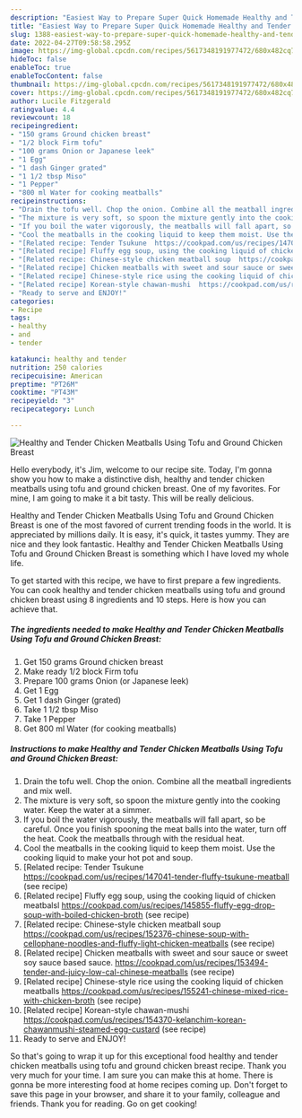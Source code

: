 ```yaml
---
description: "Easiest Way to Prepare Super Quick Homemade Healthy and Tender Chicken Meatballs Using Tofu and Ground Chicken Breast"
title: "Easiest Way to Prepare Super Quick Homemade Healthy and Tender Chicken Meatballs Using Tofu and Ground Chicken Breast"
slug: 1388-easiest-way-to-prepare-super-quick-homemade-healthy-and-tender-chicken-meatballs-using-tofu-and-ground-chicken-breast
date: 2022-04-27T09:58:58.295Z
image: https://img-global.cpcdn.com/recipes/5617348191977472/680x482cq70/healthy-and-tender-chicken-meatballs-using-tofu-and-ground-chicken-breast-recipe-main-photo.jpg
hideToc: false
enableToc: true
enableTocContent: false
thumbnail: https://img-global.cpcdn.com/recipes/5617348191977472/680x482cq70/healthy-and-tender-chicken-meatballs-using-tofu-and-ground-chicken-breast-recipe-main-photo.jpg
cover: https://img-global.cpcdn.com/recipes/5617348191977472/680x482cq70/healthy-and-tender-chicken-meatballs-using-tofu-and-ground-chicken-breast-recipe-main-photo.jpg
author: Lucile Fitzgerald
ratingvalue: 4.4
reviewcount: 18
recipeingredient:
- "150 grams Ground chicken breast"
- "1/2 block Firm tofu"
- "100 grams Onion or Japanese leek"
- "1 Egg"
- "1 dash Ginger grated"
- "1 1/2 tbsp Miso"
- "1 Pepper"
- "800 ml Water for cooking meatballs"
recipeinstructions:
- "Drain the tofu well. Chop the onion. Combine all the meatball ingredients and mix well."
- "The mixture is very soft, so spoon the mixture gently into the cooking water. Keep the water at a simmer."
- "If you boil the water vigorously, the meatballs will fall apart, so be careful. Once you finish spooning the meat balls into the water, turn off the heat. Cook the meatballs through with the residual heat."
- "Cool the meatballs in the cooking liquid to keep them moist. Use the cooking liquid to make your hot pot and soup."
- "[Related recipe: Tender Tsukune  https://cookpad.com/us/recipes/147041-tender-fluffy-tsukune-meatball           (see recipe)"
- "[Related recipe] Fluffy egg soup, using the cooking liquid of chicken meatbalsl  https://cookpad.com/us/recipes/145855-fluffy-egg-drop-soup-with-boiled-chicken-broth           (see recipe)"
- "[Related recipe: Chinese-style chicken meatball soup  https://cookpad.com/us/recipes/152376-chinese-soup-with-cellophane-noodles-and-fluffy-light-chicken-meatballs           (see recipe)"
- "[Related recipe] Chicken meatballs with sweet and sour sauce or sweet soy sauce based sauce.  https://cookpad.com/us/recipes/153494-tender-and-juicy-low-cal-chinese-meatballs           (see recipe)"
- "[Related recipe] Chinese-style rice using the cooking liquid of chicken meatballs  https://cookpad.com/us/recipes/155241-chinese-mixed-rice-with-chicken-broth           (see recipe)"
- "[Related recipe] Korean-style chawan-mushi  https://cookpad.com/us/recipes/154370-kelanchim-korean-chawanmushi-steamed-egg-custard           (see recipe)"
- "Ready to serve and ENJOY!"
categories:
- Recipe
tags:
- healthy
- and
- tender

katakunci: healthy and tender 
nutrition: 250 calories
recipecuisine: American
preptime: "PT26M"
cooktime: "PT43M"
recipeyield: "3"
recipecategory: Lunch

---
```



![Healthy and Tender Chicken Meatballs Using Tofu and Ground Chicken Breast](https://img-global.cpcdn.com/recipes/5617348191977472/680x482cq70/healthy-and-tender-chicken-meatballs-using-tofu-and-ground-chicken-breast-recipe-main-photo.jpg)

Hello everybody, it's Jim, welcome to our recipe site. Today, I'm gonna show you how to make a distinctive dish, healthy and tender chicken meatballs using tofu and ground chicken breast. One of my favorites. For mine, I am going to make it a bit tasty. This will be really delicious.

Healthy and Tender Chicken Meatballs Using Tofu and Ground Chicken Breast is one of the most favored of current trending foods in the world. It is appreciated by millions daily. It is easy, it's quick, it tastes yummy. They are nice and they look fantastic. Healthy and Tender Chicken Meatballs Using Tofu and Ground Chicken Breast is something which I have loved my whole life.




To get started with this recipe, we have to first prepare a few ingredients. You can cook healthy and tender chicken meatballs using tofu and ground chicken breast using 8 ingredients and 10 steps. Here is how you can achieve that.

<!--inarticleads1-->

##### The ingredients needed to make Healthy and Tender Chicken Meatballs Using Tofu and Ground Chicken Breast:

1. Get 150 grams Ground chicken breast
1. Make ready 1/2 block Firm tofu
1. Prepare 100 grams Onion (or Japanese leek)
1. Get 1 Egg
1. Get 1 dash Ginger (grated)
1. Take 1 1/2 tbsp Miso
1. Take 1 Pepper
1. Get 800 ml Water (for cooking meatballs)




<!--inarticleads2-->

##### Instructions to make Healthy and Tender Chicken Meatballs Using Tofu and Ground Chicken Breast:

1. Drain the tofu well. Chop the onion. Combine all the meatball ingredients and mix well.
1. The mixture is very soft, so spoon the mixture gently into the cooking water. Keep the water at a simmer.
1. If you boil the water vigorously, the meatballs will fall apart, so be careful. Once you finish spooning the meat balls into the water, turn off the heat. Cook the meatballs through with the residual heat.
1. Cool the meatballs in the cooking liquid to keep them moist. Use the cooking liquid to make your hot pot and soup.
1. [Related recipe: Tender Tsukune  https://cookpad.com/us/recipes/147041-tender-fluffy-tsukune-meatball           (see recipe)
1. [Related recipe] Fluffy egg soup, using the cooking liquid of chicken meatbalsl  https://cookpad.com/us/recipes/145855-fluffy-egg-drop-soup-with-boiled-chicken-broth           (see recipe)
1. [Related recipe: Chinese-style chicken meatball soup  https://cookpad.com/us/recipes/152376-chinese-soup-with-cellophane-noodles-and-fluffy-light-chicken-meatballs           (see recipe)
1. [Related recipe] Chicken meatballs with sweet and sour sauce or sweet soy sauce based sauce.  https://cookpad.com/us/recipes/153494-tender-and-juicy-low-cal-chinese-meatballs           (see recipe)
1. [Related recipe] Chinese-style rice using the cooking liquid of chicken meatballs  https://cookpad.com/us/recipes/155241-chinese-mixed-rice-with-chicken-broth           (see recipe)
1. [Related recipe] Korean-style chawan-mushi  https://cookpad.com/us/recipes/154370-kelanchim-korean-chawanmushi-steamed-egg-custard           (see recipe)
1. Ready to serve and ENJOY!



So that's going to wrap it up for this exceptional food healthy and tender chicken meatballs using tofu and ground chicken breast recipe. Thank you very much for your time. I am sure you can make this at home. There is gonna be more interesting food at home recipes coming up. Don't forget to save this page in your browser, and share it to your family, colleague and friends. Thank you for reading. Go on get cooking!
